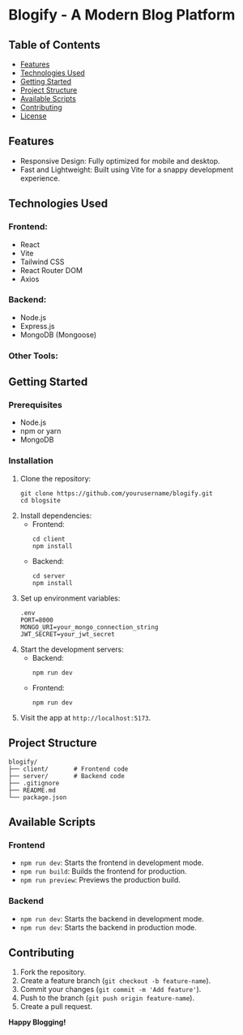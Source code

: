 ﻿
<!DOCTYPE html>
<html lang="en">
<head>
  <meta charset="UTF-8">
  <meta name="viewport" content="width=device-width, initial-scale=1.0">
  
</head>
<body>
  <h1>Blogify - A Modern Blog Platform</h1>

  <h2>Table of Contents</h2>
  <ul>
    <li><a href="#features">Features</a></li>
    <li><a href="#technologies-used">Technologies Used</a></li>
    <li><a href="#getting-started">Getting Started</a></li>
    <li><a href="#project-structure">Project Structure</a></li>
    <li><a href="#available-scripts">Available Scripts</a></li>
    <li><a href="#contributing">Contributing</a></li>
    <li><a href="#license">License</a></li>
  </ul>

  <h2 id="features">Features</h2>
  <ul>
    <li>Responsive Design: Fully optimized for mobile and desktop.</li>
    <li>Fast and Lightweight: Built using Vite for a snappy development experience.</li>
    
  </ul>

  <h2 id="technologies-used">Technologies Used</h2>
  <h3>Frontend:</h3>
  <ul>
    <li>React</li>
    <li>Vite</li>
    <li>Tailwind CSS</li>
    <li>React Router DOM</li>
    <li>Axios</li>
  </ul>
  <h3>Backend:</h3>
  <ul>
    <li>Node.js</li>
    <li>Express.js</li>
    <li>MongoDB (Mongoose)</li>
  </ul>
  <h3>Other Tools:</h3>
  

  <h2 id="getting-started">Getting Started</h2>
  <h3>Prerequisites</h3>
  <ul>
    <li>Node.js</li>
    <li>npm or yarn</li>
    <li>MongoDB</li>
  </ul>

  <h3>Installation</h3>
  <ol>
    <li>Clone the repository:
      <pre><code>git clone https://github.com/yourusername/blogify.git
cd blogsite</code></pre>
    </li>
    <li>Install dependencies:
      <ul>
        <li>Frontend:
          <pre><code>cd client
npm install</code></pre>
        </li>
        <li>Backend:
          <pre><code>cd server
npm install</code></pre>
        </li>
      </ul>
    </li>
    <li>Set up environment variables:
      <pre><code>.env
PORT=8000
MONGO_URI=your_mongo_connection_string
JWT_SECRET=your_jwt_secret</code></pre>
    </li>
    <li>Start the development servers:
      <ul>
        <li>Backend:
          <pre><code>npm run dev</code></pre>
        </li>
        <li>Frontend:
          <pre><code>npm run dev</code></pre>
        </li>
      </ul>
    </li>
    <li>Visit the app at <code>http://localhost:5173</code>.</li>
  </ol>

  <h2 id="project-structure">Project Structure</h2>
  <pre><code>blogify/
├── client/       # Frontend code
├── server/       # Backend code
├── .gitignore
├── README.md
└── package.json</code></pre>

  <h2 id="available-scripts">Available Scripts</h2>
  <h3>Frontend</h3>
  <ul>
    <li><code>npm run dev</code>: Starts the frontend in development mode.</li>
    <li><code>npm run build</code>: Builds the frontend for production.</li>
    <li><code>npm run preview</code>: Previews the production build.</li>
  </ul>
  <h3>Backend</h3>
  <ul>
    <li><code>npm run dev</code>: Starts the backend in development mode.</li>
    <li><code>npm run dev</code>: Starts the backend in production mode.</li>
  </ul>

  <h2 id="contributing">Contributing</h2>
  <ol>
    <li>Fork the repository.</li>
    <li>Create a feature branch (<code>git checkout -b feature-name</code>).</li>
    <li>Commit your changes (<code>git commit -m 'Add feature'</code>).</li>
    <li>Push to the branch (<code>git push origin feature-name</code>).</li>
    <li>Create a pull request.</li>
  </ol>

 

  <p><strong>Happy Blogging!</strong></p>
</body>
</html>


